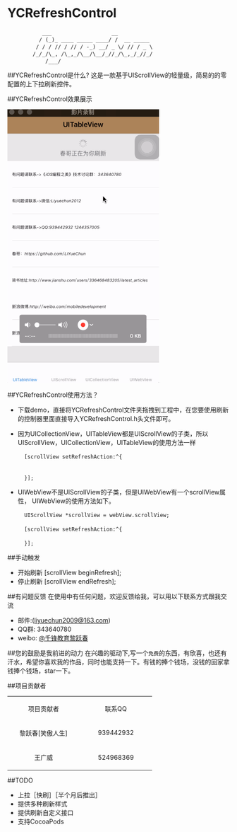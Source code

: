 # YCRefreshControl


               ___                   __
              / (_)_ ____ _____ ____/ /  __ _____
             / / / // / // / -_) __/ _ \/ // / _ \
            /_/_/\_, /\_,_/\__/\__/_//_/\_,_/_//_/
                /___/


##YCRefreshControl是什么?
这是一款基于UIScrollView的轻量级，简易的的零配置的上下拉刷新控件。

##YCRefreshControl效果展示

<img src="gif/YCRefresh.gif"/>

##YCRefreshControl使用方法？

* 下载demo，直接将YCRefreshControl文件夹拖拽到工程中，在您要使用刷新的控制器里面直接导入YCRefreshControl.h头文件即可。


* 因为UICollectionView，UITableView都是UIScrollView的子类，所以UIScrollView，UICollectionView，UITableView的使用方法一样

    
    
         
        [scrollView setRefreshAction:^{
        
            
        }];
       
    

* UIWebView不是UIScrollView的子类，但是UIWebView有一个scrollView属性， UIWebView的使用方法如下。


        UIScrollView *scrollView = webView.scrollView;  
        
        [scrollView setRefreshAction:^{
           
        }];
       

##手动触发
* 开始刷新 [scrollView beginRefresh];
* 停止刷新 [scrollView endRefresh];


##有问题反馈
在使用中有任何问题，欢迎反馈给我，可以用以下联系方式跟我交流

* 邮件:(liyuechun2009@163.com)
* QQ群: 343640780
* weibo: [@千锋教育黎跃春](http://weibo.com/mobiledevelopment)

##您的鼓励是我前进的动力
在兴趣的驱动下,写一个`免费`的东西，有欣喜，也还有汗水，希望你喜欢我的作品，同时也能支持一下。有钱的捧个钱场，没钱的回家拿钱捧个钱场，star一下。


##项目贡献者


<table>
    <tr align = 'center' height = '50'>
        <td width = '150' height = '50'>项目贡献者</td>
        <td width = '150' height = '50'>联系QQ</td>
    </tr>
    <tr align = 'center' height = '50'>
        <td width = '150' height = '50'>黎跃春[笑傲人生]</td>
        <td width = '150' height = '50'>939442932</td>
    </tr>
    <tr align = 'center' height = '50'>
        <td width = '150' height = '50'>王广威</td>
        <td width = '150' height = '50'>524968369</td>
    </tr>
</table>

##TODO
* 上拉［快刷］［半个月后推出］
* 提供多种刷新样式
* 提供刷新自定义接口
* 支持CocoaPods









